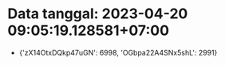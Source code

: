 # Data tanggal: 2023-04-20 09:05:19.128581+07:00

* {'zX14OtxDQkp47uGN': 6998, 'OGbpa22A4SNx5shL': 2991}
